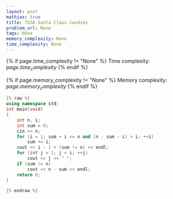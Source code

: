 ```yaml
---
layout: post
mathjax: true
title: 753A Santa Claus Candies
problem_url: None
tags: None
memory_complexity: None
time_complexity: None
---
```




{% if page.time_complexity != "None" %}
Time complexity: ${{ page.time_complexity }}$
{% endif %}

{% if page.memory_complexity != "None" %}
Memory complexity: ${{ page.memory_complexity }}$
{% endif %}

```cpp
{% raw %}
using namespace std;
int main(void)
{
    int n, i;
    int sum = 0;
    cin >> n;
    for (i = 1; sum + i <= n and (n - sum - i) > i; ++i)
        sum += i;
    cout << i - 1 + (sum != n) << endl;
    for (int j = 1; j < i; ++j)
        cout << j << " ";
    if (sum != n)
        cout << n - sum << endl;
    return 0;
}

{% endraw %}
```
